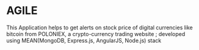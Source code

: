 # AGILE
This Application helps to get alerts on stock price of digital currencies like bitcoin from POLONIEX, a crypto-currency trading website ; developed using MEAN(MongoDB, Express.js, AngularJS, Node.js) stack
